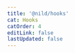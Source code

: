 ```yaml
---
title: '@nild/hooks'
cat: Hooks
catOrder: 4
editLink: false
lastUpdated: false
---
```


<!--@include: ../../../packages/hooks/CHANGELOG.md-->